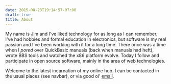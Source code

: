 ```yaml
---
date: 2015-08-23T19:14:57-07:00
draft: true
title: About
---
```


My name is Jim and I've liked technology for as long as I can remember. I've had hobbies and formal
education in electronics, but software is my real passion and I've been working with it for a long time.
There once was a time when I *pored* over QuickBasic manuals (back when manuals had heft), wrote BBS tools
and watched the x86 platform evolve. Today I follow and participate in open source software, mainly in the
area of web technologies.


 Welcome to the latest incarnation of my online hub. I can be contacted in the usual places (see navbar), or
 via good ol' [email](mailto:jim@kalafut.net).


